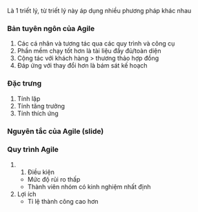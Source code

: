 Là 1 triết lý, từ triết lý này áp dụng nhiều phương pháp khác nhau
### Bản tuyên ngôn của Agile 
1. Các cá nhân và tương tác qua các quy trình và công cụ
2. Phần mềm chạy tốt hơn là tài liệu đầy đủ/toàn diện
3. Cộng tác với khách hàng > thương thảo hợp đồng
4. Đáp ứng với thay đổi hơn là bám sát kế hoạch

### Đặc trưng
1. Tính lặp
2. Tính tăng trưởng
3. Tính thích ứng

### Nguyên tắc của Agile (slide)

### Quy trình Agile
1. 
	1. Điều kiện
	- Mức độ rủi ro thấp
	- Thành viên nhóm có kinh nghiệm nhất định
2. Lợi ích
	- Tỉ lệ thành công cao hơn